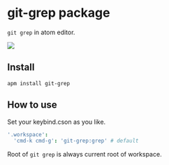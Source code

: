 # git-grep package

`git grep` in atom editor.

![](http://i.gyazo.com/efa20ec320ff27a26c98cf93f60f9c60.png)

## Install

```
apm install git-grep
```

## How to use

Set your keybind.cson as you like.

```coffee
'.workspace':
  'cmd-k cmd-g': 'git-grep:grep' # default
```

Root of `git grep` is always current root of workspace. 

